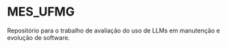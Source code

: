 # MES_UFMG
Repositório para o trabalho de avaliação do uso de LLMs em manutenção e evolução de software.
